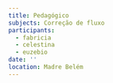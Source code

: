 ```yaml
---
title: Pedagógico
subjects: Correção de fluxo
participants:
  - fabricia
  - celestina
  - euzebio
date: ''
location: Madre Belém
---
```

